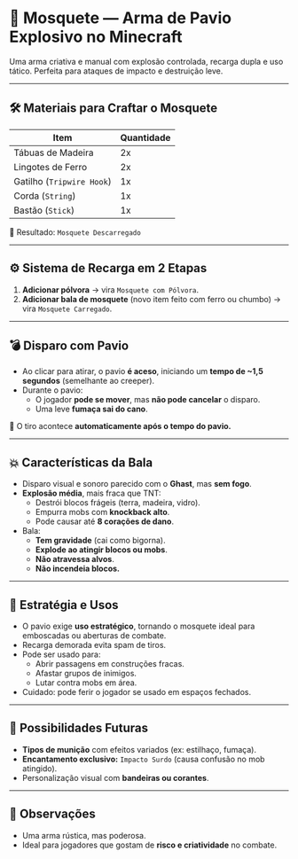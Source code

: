 # 🔫 Mosquete — Arma de Pavio Explosivo no Minecraft

Uma arma criativa e manual com explosão controlada, recarga dupla e uso tático. Perfeita para ataques de impacto e destruição leve.

---

## 🛠️ Materiais para Craftar o Mosquete

| Item             | Quantidade |
|------------------|------------|
| Tábuas de Madeira| 2x         |
| Lingotes de Ferro| 2x         |
| Gatilho (`Tripwire Hook`) | 1x |
| Corda (`String`) | 1x         |
| Bastão (`Stick`) | 1x         |

🔧 Resultado: `Mosquete Descarregado`

---

## ⚙️ Sistema de Recarga em 2 Etapas

1. **Adicionar pólvora** → vira `Mosquete com Pólvora`.
2. **Adicionar bala de mosquete** (novo item feito com ferro ou chumbo) → vira `Mosquete Carregado`.

---

## 💣 Disparo com Pavio

- Ao clicar para atirar, o pavio **é aceso**, iniciando um **tempo de ~1,5 segundos** (semelhante ao creeper).
- Durante o pavio:
  - O jogador **pode se mover**, mas **não pode cancelar** o disparo.
  - Uma leve **fumaça sai do cano**.

🔸 O tiro acontece **automaticamente após o tempo do pavio.**

---

## 💥 Características da Bala

- Disparo visual e sonoro parecido com o **Ghast**, mas **sem fogo**.
- **Explosão média**, mais fraca que TNT:
  - Destrói blocos frágeis (terra, madeira, vidro).
  - Empurra mobs com **knockback alto**.
  - Pode causar até **8 corações de dano**.
- Bala:
  - **Tem gravidade** (cai como bigorna).
  - **Explode ao atingir blocos ou mobs**.
  - **Não atravessa alvos**.
  - **Não incendeia blocos.**

---

## 🧠 Estratégia e Usos

- O pavio exige **uso estratégico**, tornando o mosquete ideal para emboscadas ou aberturas de combate.
- Recarga demorada evita spam de tiros.
- Pode ser usado para:
  - Abrir passagens em construções fracas.
  - Afastar grupos de inimigos.
  - Lutar contra mobs em área.
- Cuidado: pode ferir o jogador se usado em espaços fechados.

---

## 🧪 Possibilidades Futuras

- **Tipos de munição** com efeitos variados (ex: estilhaço, fumaça).
- **Encantamento exclusivo:** `Impacto Surdo` (causa confusão no mob atingido).
- Personalização visual com **bandeiras ou corantes**.

---

## 📌 Observações

- Uma arma rústica, mas poderosa.
- Ideal para jogadores que gostam de **risco e criatividade** no combate.

